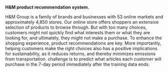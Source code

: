**H&M product recommendation system.**

H&M Group is a family of brands and businesses with 53 online markets and approximately 4,850 stores.
Our online store offers shoppers an extensive selection of products to browse through.
But with too many choices, customers might not quickly find what interests them or what they are looking for, and ultimately, they might not make a purchase.
To enhance the shopping experience, product recommendations are key.
More importantly, helping customers make the right choices also has a positive implications for sustainability, as it reduces returns, and thereby minimizes emissions from transportation.
challenge is to predict what articles each customer will purchase in the 7-day period immediately after the training data ends.
